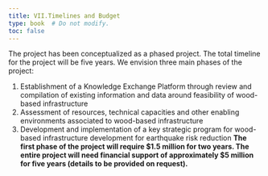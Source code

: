 ```yaml
---
title: VII.Timelines and Budget  
type: book  # Do not modify.
toc: false
---
```

The project has been conceptualized as a phased project. The total timeline for the project will be five years. We envision three main phases of the project:
1. Establishment of a Knowledge Exchange Platform through review and compilation of existing information and data around feasibility of wood-based infrastructure 
2. Assessment of resources, technical capacities and other enabling environments associated to wood-based infrastructure 
3. Development and implementation of a key strategic program for wood-based infrastructure development for earthquake risk reduction 
**The first phase of the project will require $1.5 million for two years. The entire project will need financial support of approximately $5 million for five 
years (details to be provided on request).**
